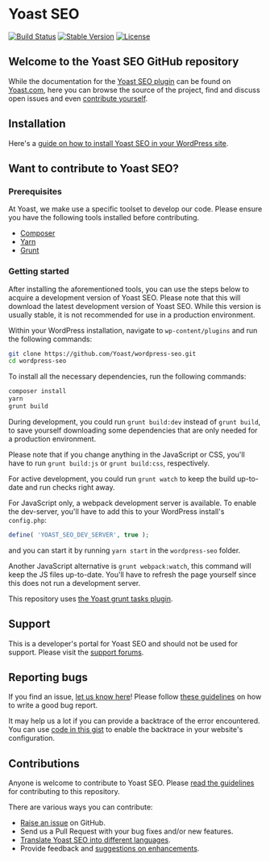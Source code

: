 # Yoast SEO

[![Build Status](https://api.travis-ci.com/Yoast/wordpress-seo.svg?branch=master)](https://travis-ci.com/Yoast/wordpress-seo)
[![Stable Version](https://poser.pugx.org/yoast/wordpress-seo/v/stable.svg)](https://packagist.org/packages/yoast/wordpress-seo)
[![License](https://poser.pugx.org/yoast/wordpress-seo/license.svg)](https://packagist.org/packages/yoast/wordpress-seo)

## Welcome to the Yoast SEO GitHub repository


While the documentation for the [Yoast SEO plugin](https://yoa.st/1ul) can be found on [Yoast.com](https://yoa.st/1um), here
you can browse the source of the project, find and discuss open issues and even
[contribute yourself](.github/CONTRIBUTING.md).

## Installation

Here's a [guide on how to install Yoast SEO in your WordPress site](https://yoa.st/1un).

## Want to contribute to Yoast SEO?

### Prerequisites

At Yoast, we make use a specific toolset to develop our code. Please ensure you have the following tools installed before contributing.

* [Composer](https://getcomposer.org/)
* [Yarn](https://yarnpkg.com/en/)
* [Grunt](https://gruntjs.com/)

### Getting started
After installing the aforementioned tools, you can use the steps below to acquire a development version of Yoast SEO.
Please note that this will download the latest development version of Yoast SEO. While this version is usually stable,
it is not recommended for use in a production environment.

Within your WordPress installation, navigate to `wp-content/plugins` and run the following commands:
```bash
git clone https://github.com/Yoast/wordpress-seo.git
cd wordpress-seo
```

To install all the necessary dependencies, run the following commands:
```bash
composer install
yarn
grunt build
```

During development, you could run `grunt build:dev` instead of `grunt build`, to save yourself downloading some dependencies that are only needed for a production environment.

Please note that if you change anything in the JavaScript or CSS, you'll have to run `grunt build:js` or `grunt build:css`, respectively.

For active development, you could run `grunt watch` to keep the build up-to-date and run checks right away.

For JavaScript only, a webpack development server is available. To enable the dev-server, you'll have to add this to your WordPress install's `config.php`:
```php
define( 'YOAST_SEO_DEV_SERVER', true );
```
and you can start it by running `yarn start` in the `wordpress-seo` folder.

Another JavaScript alternative is `grunt webpack:watch`, this command will keep the JS files up-to-date. You'll have to refresh the page yourself since this does not run a development server.

This repository uses [the Yoast grunt tasks plugin](https://github.com/Yoast/plugin-grunt-tasks).

## Support

This is a developer's portal for Yoast SEO and should not be used for support. Please visit the
[support forums](https://wordpress.org/support/plugin/wordpress-seo).

## Reporting bugs

If you find an issue, [let us know here](https://github.com/yoast/wordpress-seo/issues/new)! Please follow [these guidelines](https://yoa.st/1uo) on how to write a good bug report.

It may help us a lot if you can provide a backtrace of the error encountered. You can use [code in this gist](https://gist.github.com/jrfnl/5925642) to enable the backtrace in your website's configuration.

## Contributions

Anyone is welcome to contribute to Yoast SEO. Please
[read the guidelines](.github/CONTRIBUTING.md) for contributing to this
repository.

There are various ways you can contribute:

* [Raise an issue](https://github.com/yoast/wordpress-seo/issues) on GitHub.
* Send us a Pull Request with your bug fixes and/or new features.
* [Translate Yoast SEO into different languages](http://translate.yoast.com/projects/wordpress-seo/).
* Provide feedback and [suggestions on enhancements](https://github.com/yoast/wordpress-seo/issues?direction=desc&labels=Enhancement&page=1&sort=created&state=open).
